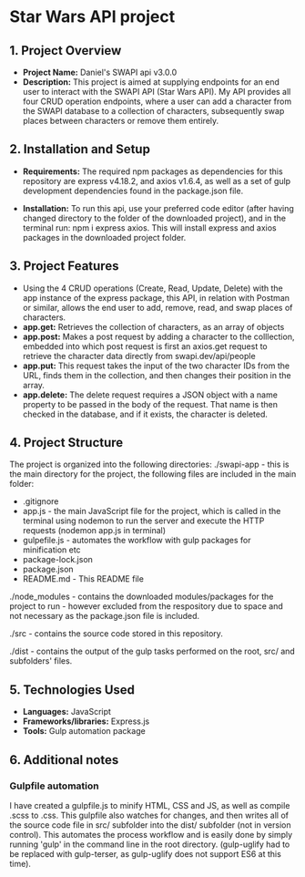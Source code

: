 # Star Wars API project

## 1. Project Overview

- **Project Name:** Daniel's SWAPI api v3.0.0
- **Description:** This project is aimed at supplying endpoints for an end user to interact with the SWAPI API (Star Wars API). My API provides all four CRUD operation endpoints, where a user can add a character from the SWAPI database to a collection of characters, subsequently swap places between characters or remove them entirely.

## 2. Installation and Setup

- **Requirements:** The required npm packages as dependencies for this repository are express v4.18.2, and axios v1.6.4, as well as a set of gulp development dependencies found in the package.json file.

- **Installation:** To run this api, use your preferred code editor (after having changed directory to the folder of the downloaded project), and in the terminal run: npm i express axios. This will install express and axios packages in the downloaded project folder.

## 3. Project Features

- Using the 4 CRUD operations (Create, Read, Update, Delete) with the app instance of the express package, this API, in relation with Postman or similar, allows the end user to add, remove, read, and swap places of characters.
- **app.get:** Retrieves the collection of characters, as an array of objects
- **app.post:** Makes a post request by adding a character to the colllection, embedded into which post request is first an axios.get request to retrieve the character data directly from swapi.dev/api/people
- **app.put:** This request takes the input of the two character IDs from the URL, finds them in the collection, and then changes their position in the array.
- **app.delete:** The delete request requires a JSON object with a name property to be passed in the body of the request. That name is then checked in the database, and if it exists, the character is deleted.

## 4. Project Structure

The project is organized into the following directories:
./swapi-app - this is the main directory for the project, the following files are included in the main folder:

- .gitignore
- app.js - the main JavaScript file for the project, which is called in the terminal using nodemon to run the server and execute the HTTP requests (nodemon app.js in terminal)
- gulpefile.js - automates the workflow with gulp packages for minification etc
- package-lock.json
- package.json
- README.md - This README file

./node_modules - contains the downloaded modules/packages for the project to run - however excluded from the respository due to space and not necessary as the package.json file is included.

./src - contains the source code stored in this repository.

./dist - contains the output of the gulp tasks performed on the root, src/ and subfolders' files.

## 5. Technologies Used

- **Languages:** JavaScript
- **Frameworks/libraries:** Express.js
- **Tools:** Gulp automation package

## 6. Additional notes

### Gulpfile automation

I have created a gulpfile.js to minify HTML, CSS and JS, as well as compile .scss to .css. This gulpfile also watches for changes, and then writes all of the source code file in src/ subfolder into the dist/ subfolder (not in version control). This automates the process workflow and is easily done by simply running 'gulp' in the command line in the root directory. (gulp-uglify had to be replaced with gulp-terser, as gulp-uglify does not support ES6 at this time).
